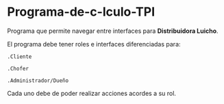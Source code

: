 # Programa-de-c-lculo-TPI

Programa que permite navegar entre interfaces para **Distribuidora Luicho**. 

El programa debe tener roles e interfaces diferenciadas para:

    .Cliente
        
    .Chofer

    .Administrador/Dueño

Cada uno debe de poder realizar acciones acordes a su rol.
